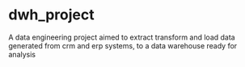 # dwh_project
A data engineering project aimed to extract transform and load data generated from crm and erp systems, to a data warehouse ready for analysis
